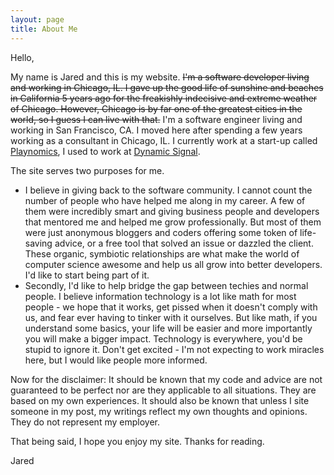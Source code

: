 ```yaml
---
layout: page
title: About Me
---
```

Hello,

My name is Jared and this is my website. <del datetime="2012-08-31T21:39:08+00:00">I'm a software developer living and working in Chicago, IL. I gave up the good life of sunshine and beaches in California 5 years ago for the freakishly indecisive and extreme weather of Chicago. However, Chicago is by far one of the greatest cities in the world, so I guess I can live with that.</del> I'm a software engineer living and working in San Francisco, CA. I moved here after spending a few years working as a consultant in Chicago, IL. I currently work at a start-up called <a href="http://www.playnomics.com" target="_blank">Playnomics</a>, I used to work at <a href="http://www.dynamicsignal.com">Dynamic Signal</a>.

The site serves two purposes for me.

* I believe in giving back to the software community. I cannot count the number of people who have helped me along in my 
  career. A few of them were incredibly smart and giving business people and developers that mentored me and helped me grow professionally. But most of them were just anonymous bloggers and coders offering some token of life-saving advice, or a free tool that solved an issue or dazzled the client. These organic, symbiotic relationships are what make the world of computer science awesome and help us all grow into better developers. I'd like to start being part of it.
* Secondly, I'd like to help bridge the gap between techies and normal people. I believe information technology is a lot 
  like math for most people - we hope that it works, get pissed when it doesn't comply with us, and fear ever having to tinker with it ourselves. But like math, if you understand some basics, your life will be easier and more importantly you will make a bigger impact. Technology is everywhere, you'd be stupid to ignore it. Don't get excited - I'm not expecting to work miracles here, but I would like people more informed.</li>

Now for the disclaimer: It should be known that my code and advice are not guaranteed to be perfect nor are they applicable to all situations. They are based on my own experiences. It should also be known that unless I site someone in my post, my writings reflect my own thoughts and opinions. They do not represent my employer.

That being said, I hope you enjoy my site. Thanks for reading.

Jared
